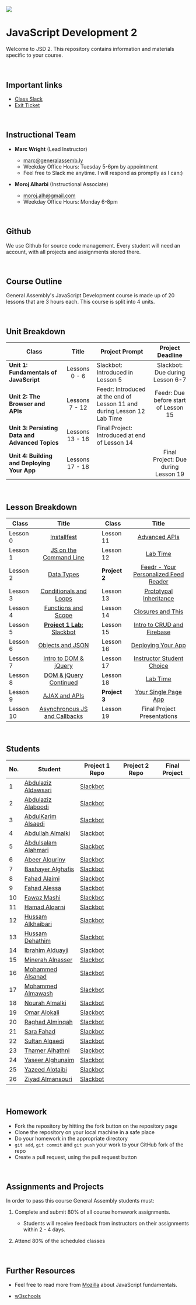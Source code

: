# ![](https://ga-dash.s3.amazonaws.com/production/assets/logo-9f88ae6c9c3871690e33280fcf557f33.png) 

# JavaScript Development 2
Welcome to JSD 2. This repository contains information and materials specific to your course.

<br>

## Important links
- [Class Slack](https://miskacademy.slack.com/messages/CFCFWUA4S/)
- [Exit Ticket](https://docs.google.com/forms/d/e/1FAIpQLSd8q6vJFvzzOqYzbiEgRSUPO9nUBqhLUuHzWt0B2HXnZRKR2Q/viewform)

<br>

## Instructional Team
- **Marc Wright** (Lead Instructor)
  - [marc@generalassemb.ly](mailto:marc@generalassemb.ly)
  - Weekday Office Hours: Tuesday 5-6pm by appointment
  - Feel free to Slack me anytime. I will respond as promptly as I can:)

- **Moroj Alharbi** (Instructional Associate)
  - [moroj.alh@gmail.com](mailto:moroj.alh@gmail.com)
  - Weekday Office Hours: Monday 6-8pm

<br>

## Github
We use Github for source code management. Every student will need an account, with all projects and assignments stored there. 

<br>

## Course Outline
General Assembly's JavaScript Development course is made up of 20 lessons that are 3 hours each. This course is split into 4 units.

<br>

## Unit Breakdown

| Class | Title | Project Prompt | Project Deadline|
| --- | :---: |  --- | :---: |
| **Unit 1: Fundamentals of JavaScript** | Lessons 0 - 6  | Slackbot: Introduced in Lesson 5| Slackbot: Due during Lesson 6-7|
| **Unit 2: The Browser and APIs** | Lessons 7 - 12 | Feedr: Introduced at the end of Lesson 11 and during Lesson 12 Lab Time| Feedr: Due before start of Lesson 15 |
| **Unit 3: Persisting Data and Advanced Topics**| Lessons 13 - 16 |Final Project: Introduced at end of Lesson 14| |
| **Unit 4: Building and Deploying Your App**| Lessons 17 - 18 ||Final Project: Due during Lesson 19|

<br>

## Lesson Breakdown


| Class | Title |  | Class | Title |
| --- | :---: | --- |  --- | :---: |
| Lesson 0 | [Installfest](https://github.com/misk-jsd2/00-installfest) || Lesson 11 | [Advanced APIs](curriculum/lesson-plans/11-advanced-apis/README.md)|
| Lesson 1 | [JS on the Command Line](https://github.com/misk-jsd2/01-command-line-JS) || Lesson 12 | [Lab Time](curriculum/lesson-plans/12-in-class-lab/README.md)|
| Lesson 2 | [Data Types](https://github.com/misk-jsd2/02-data-types) || **Project 2**  |[ Feedr - Your Personalized Feed Reader](curriculum/projects/unit2/project-02.md) |
| Lesson 3| [Conditionals and Loops](https://github.com/misk-jsd2/03-conditionals-and-loops) || Lesson 13 | [Prototypal Inheritance](curriculum/lesson-plans/13-prototypal-inheritance/README.md) |
| Lesson 4 | [Functions and Scope](https://github.com/misk-jsd2/04-functions-and-scope) || Lesson 14 | [Closures and This](curriculum/lesson-plans/14-closures-and-this/README.md) |
| Lesson 5 | [**Project 1 Lab:** Slackbot](https://github.com/misk-jsd2/05-in-class-lab) ||Lesson 15| [Intro to CRUD and Firebase](curriculum/lesson-plans/15-intro-to-crud-and-firebase) |
| Lesson 6 | [Objects and JSON](https://github.com/misk-jsd2/06-objects-and-json) ||Lesson 16| [Deploying Your App](curriculum/lesson-plans/16-deploying-your-app/README.md) |
| Lesson 7 | [Intro to DOM & jQuery](https://github.com/misk-jsd2/07-intro-to-dom-and-jquery)|| Lesson 17 |  [Instructor Student Choice](curriculum/lesson-plans/17-instructor-student-choice/README.md) |
| Lesson 8 | [DOM & jQuery Continued](curriculum/lesson-plans/08-dom-and-jquery-continued/README.md) || Lesson 18 |[Lab Time](curriculum/lesson-plans/18-lab-time/README.md) |
| Lesson 9 | [AJAX and APIs](curriculum/lesson-plans/09-ajax-and-apis/README.md) ||**Project 3** |[Your Single Page App](curriculum/projects/unit4/project-04.md) |
| Lesson 10| [Asynchronous JS and Callbacks](curriculum/lesson-plans/10-asynchronous-javascript-and-callbacks/README.md) | |Lesson 19| Final Project Presentations |


<br>

## Students

| No. | Student |Project 1 Repo | Project 2 Repo | Final Project
|---  | ---     | ---     |---      |---             |  
|1    | [Abdulaziz Aldawsari](https://github.com/Oz3Oz3) | [Slackbot](https://github.com/Oz3Oz3/05-in-class-lab) | |  |
|2    | [Abdulaziz Alaboodi]() | [Slackbot]() | |  |
|3    | [AbdulKarim Alsaedi](https://github.com/ajrfs) | [Slackbot](https://github.com/ajrfs/05-in-class-lab) | |  |
|4    | [Abdullah Almalki]() | [Slackbot]()  | |  |
|5    | [Abdulsalam Alahmari](https://github.com/salam9) | [Slackbot](https://github.com/salam9/05-in-class-lab) | |  |
|6    | [Abeer Alquriny](https://github.com/abeersq) | [Slackbot](https://github.com/abeersq/05-in-class-lab) | |  |
|7    | [Bashayer Alghafis](https://github.com/bashayeralghafis) | [Slackbot](https://github.com/bashayeralghafis/05-in-class-lab) | |  |
|8    | [Fahad Alajmi](https://github.com/fahad5) | [Slackbot](https://github.com/fahad5/05-in-class-lab) | |  |
|9    | [Fahad Alessa](https://github.com/FahadAlessa90) | [Slackbot](https://github.com/FahadAlessa90/05-in-class-lab) | |  |
|10   | [Fawaz Mashi](https://github.com/fawazfm) | [Slackbot](https://github.com/fawazfm/05-in-class-lab) | |  |
|11   | [Hamad Alqarni](https://github.com/hamadalqarni) | [Slackbot](https://github.com/hamadalqarni/05-in-class-lab) | |  |
|12   | [Hussam Alkhaibari](https://github.com/husamx99) | [Slackbot](https://github.com/husamx99/05-in-class-lab) | |  |
|13   | [Hussam Dehathim](https://github.com/SamDe4574) | [Slackbot](https://github.com/SamDe4574/05-in-class-lab) | |  |
|14   | [Ibrahim Alduayji](https://github.com/alduayji) | [Slackbot](https://github.com/alduayji/05-in-class-lab) | |  |
|15   | [Minerah Alnasser](https://github.com/moneeraalnasser) | [Slackbot](https://github.com/moneeraalnasser/05-in-class-lab) | |  |
|16   | [Mohammed Alsanad](https://github.com/mohammedsanad) | [Slackbot](https://github.com/mohammedsanad/05-in-class-lab) | |  |
|17   | [Mohammed Almawash](https://github.com/mo7md2) | [Slackbot](https://github.com/mo7md2/05-in-class-lab) | |  |
|18   | [Nourah Almalki](https://github.com/nourah08) | [Slackbot](https://github.com/nourah08/05-in-class-lab) | |  |
|19   | [Omar Alokali](https://github.com/OmarAlokali) | [Slackbot](https://github.com/OmarAlokali/05-in-class-lab) | |  |
|20   | [Raghad Alminqah](https://github.com/RaghadAlminqah) | [Slackbot](https://github.com/RaghadAlminqah/05-in-class-lab) | |  |
|21   | [Sara Fahad](https://github.com/stop741) | [Slackbot](https://github.com/stop741/05-in-class-lab) | |  |
|22   | [Sultan Alqaedi](https://github.com/salqaedi0) | [Slackbot](https://github.com/salqaedi0/05-in-class-lab) | |  |
|23   | [Thamer Alhathni](https://github.com/thaalhathanni) | [Slackbot](https://github.com/thaalhathanni/05-in-class-lab) | |  |
|24   | [Yaseer Alghunaim](https://github.com/alghunaimyasser) | [Slackbot](https://github.com/alghunaimyasser/05-in-class-lab) | |  |
|25   | [Yazeed Alotaibi](https://github.com/yazeedhathal) | [Slackbot](https://github.com/yazeedhathal/05-in-class-lab) | |  |
|26   | [Ziyad Almansouri](https://github.com/ziyadSman) | [Slackbot](https://github.com/ziyadSman/05-in-class-lab) | |  |



<br>

## Homework


- Fork the repository by hitting the fork button on the repository page
- Clone the repository on your local machine in a safe place
- Do your homework in the appropriate directory
- `git add`, `git commit` and `git push` your work to your GitHub fork of the repo
- Create a pull request, using the pull request button

<br>

## Assignments and Projects

In order to pass this course General Assembly students must:

1.	Complete and submit 80% of all course homework assignments.

	*	Students will receive feedback from instructors on their assignments within 2 - 4 days.

2. Attend 80% of the scheduled classes

<br>

## Further Resources

* Feel free to read more from [Mozilla](https://developer.mozilla.org/en-US/docs/Web/JavaScript/A_re-introduction_to_JavaScript) about JavaScript fundamentals.

* [w3schools](https://www.w3schools.com/js/)
